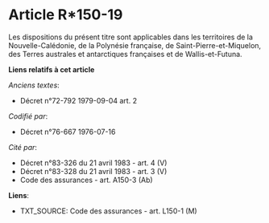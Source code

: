 # Article R*150-19

Les dispositions du présent titre sont applicables dans les territoires de la Nouvelle-Calédonie, de la Polynésie française,
de Saint-Pierre-et-Miquelon, des Terres australes et antarctiques françaises et de Wallis-et-Futuna.

**Liens relatifs à cet article**

_Anciens textes_:

  - Décret n°72-792 1979-09-04 art. 2

_Codifié par_:

  - Décret n°76-667 1976-07-16

_Cité par_:

  - Décret n°83-326 du 21 avril 1983 - art. 4 (V)
  - Décret n°83-328 du 21 avril 1983 - art. 3 (V)
  - Code des assurances - art. A150-3 (Ab)

**Liens**:

  - TXT_SOURCE: Code des assurances - art. L150-1 (M)
